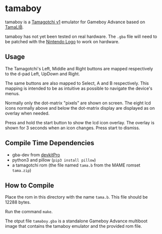 # tamaboy

tamaboy is a [Tamagotchi v1](http://adb.arcadeitalia.net/?mame=tama) emulator
for Gameboy Advance based on [TamaLIB](https://github.com/jcrona/tamalib/).

tamaboy has not yet been tested on real hardware. The `.gba` file will need to
be patched with the [Nintendo
Logo](https://github.com/mgba-emu/gbatek/blob/gh-pages/gba.md#gbacartridgeheader)
to work on hardware.

## Usage

The Tamagotchi's Left, Middle and Right buttons are mapped respectively to the
d-pad Left, UpDown and Right.

The same buttons are also mapped to Select, A and B respectively. This mapping
is intended to be as intuitive as possible to navigate the device's menus.

Normally only the dot-matrix "pixels" are shown on screen. The eight lcd icons
normally above and below the dot-matrix display are displayed as on overlay when
needed.

Press and hold the start button to show the lcd icon overlay. The overlay is
shown for 3 seconds when an icon changes. Press start to dismiss.

## Compile Time Dependencies

- gba-dev from [devkitPro](https://devkitpro.org/wiki/Getting_Started)
- python3 and pillow (`pip3 install pillow`)
- a tamagotchi rom (the file named `tama.b` from the MAME romset `tama.zip`)

## How to Compile

Place the rom in this directory with the name `tama.b`. This file should be
12288 bytes.

Run the command `make`.

The otput file `tamaboy.gba` is a standalone Gameboy Advance multiboot image
that contains the tamaboy emulator and the provided rom file.
